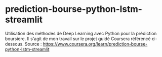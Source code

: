 # prediction-bourse-python-lstm-streamlit
Utilisation des méthodes de Deep Learning avec Python pour la prédiction boursière.
Il s'agit de mon travail sur le projet guidé Coursera référencé ci-dessous.
Source : https://www.coursera.org/learn/prediction-bourse-python-lstm-streamlit
